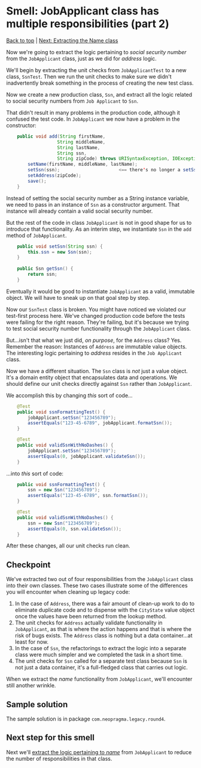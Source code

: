 # Smell: JobApplicant class has multiple responsibilities (part 2)

[Back to top](notes/notes.md) | [Next: Extracting the Name class](notes-srp-violation-3.md)

Now we're going to extract the logic pertaining to _social security number_ from the ```JobApplicant``` class, just as we did for _address_ logic.

We'll begin by extracting the unit checks from ```JobApplicantTest``` to a new class, ```SsnTest```. Then we run the unit checks to make sure we didn't inadvertently break something in the process of creating the new test class.

Now we create a new production class, ```Ssn```, and extract all the logic related to social security numbers from ```Job Applicant``` to ```Ssn```.

That didn't result in many problems in the production code, although it confused the test code. In ```JobApplicant``` we now have a problem in the constructor:

```java
	public void add(String firstName,
			       String middleName,
			       String lastName,
			       String ssn,
			       String zipCode) throws URISyntaxException, IOException {
		setName(firstName, middleName, lastName);
		setSsn(ssn);                      <== there's no longer a setSsn() method in this class
		setAddress(zipCode);
		save();
	}
```

Instead of setting the social security number as a String instance variable, we need to pass in an instance of ```Ssn``` as a constructor argument. That instance will already contain a valid social security number. 

But the rest of the code in class ```JobApplicant``` is not in good shape for us to introduce that functionality. As an interim step, we instantiate ```Ssn``` in the ```add``` method of ```JobApplicant```. 

```java
	public void setSsn(String ssn) {
		this.ssn = new Ssn(ssn);
	}
	
	public Ssn getSsn() {
		return ssn;
	}

```

Eventually it would be good to instantiate ```JobApplicant``` as a valid, immutable object. We will have to sneak up on that goal step by step.

Now our ```SsnTest``` class is broken. You might have noticed we violated our test-first process here. We've changed production code before the tests were failing for the right reason. They're failing, but it's because we trying to test social security number functionality through the ```JobApplicant``` class.

But...isn't that what we just did, _on purpose_, for the ```Address``` class? Yes. Remember the reason: Instances of ```Address``` are immutable value objects. The interesting logic pertaining to _address_ resides in the ```Job Applicant``` class. 

Now we have a different situation. The ```Ssn``` class is _not_ just a value object. It's a domain entity object that encapsulates data and operations. We should define our unit checks directly against ```Ssn``` rather than ```JobApplicant```. 

We accomplish this by changing _this_ sort of code...

```java
	@Test
	public void ssnFormattingTest() {
		jobApplicant.setSsn("123456789");
		assertEquals("123-45-6789", jobApplicant.formatSsn());
	}

	@Test
	public void validSsnWithNoDashes() {
		jobApplicant.setSsn("123456789");
		assertEquals(0, jobApplicant.validateSsn());
	}
```

...into _this_ sort of code:

```java
	public void ssnFormattingTest() {
		ssn = new Ssn("123456789");
		assertEquals("123-45-6789", ssn.formatSsn());
	}

	@Test
	public void validSsnWithNoDashes() {
		ssn = new Ssn("123456789");
		assertEquals(0, ssn.validateSsn());
	}
```

After these changes, all our unit checks run clean.

## Checkpoint

We've extracted two out of four responsibilities from the ```JobApplicant``` class into their own classes. These two cases illustrate some of the differences you will encounter when cleaning up legacy code:

1. In the case of ```Address```, there was a fair amount of clean-up work to do to eliminate duplicate code and to dispense with the ```CityState``` value object once the values have been returned from the lookup method. 
2. The unit checks for ```Address``` actually validate functionality in ```JobApplicant```, as that is where the action happens and that is where the risk of bugs exists. The ```Address``` class is nothing but a data container...at least for now.
3. In the case of ```Ssn```, the refactorings to extract the logic into a separate class were much simpler and we completed the task in a short time.
4. The unit checks for ```Ssn``` called for a separate test class because ```Ssn``` is not just a data container, it's a full-fledged class that carries out logic. 

When we extract the _name_ functionality from ```JobApplicant```, we'll encounter still another wrinkle.

## Sample solution

The sample solution is in package ```com.neopragma.legacy.round4```.

## Next step for this smell

Next we'll [extract the logic pertaining to _name_](notes-srp-violation-3.md) from ```JobApplicant``` to reduce the number of responsibilities  in that class.
